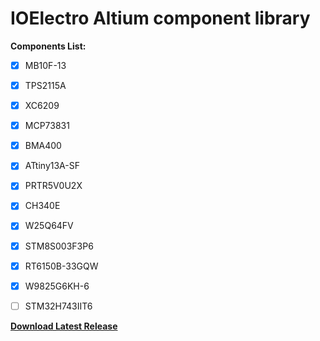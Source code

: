 # IOElectro Altium component library    

**Components List:**
- [x]  MB10F-13
- [x]  TPS2115A
- [x]  XC6209
- [x]  MCP73831
- [x]  BMA400
- [x]  ATtiny13A-SF
- [x]  PRTR5V0U2X
- [x]  CH340E
- [x]  W25Q64FV
- [x]  STM8S003F3P6
- [x]  RT6150B-33GQW
- [x]  W9825G6KH-6
- [ ]  STM32H743IIT6



[**Download Latest Release**](https://github.com/liyanboy74/altium-component-library/releases/latest/download/IOElectro.IntLib)

